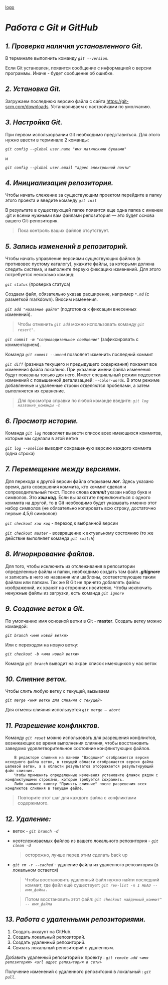 
[logo](логотип_git_и_github.jpg)
# ***Работа с Git и GitHub***

## _1. Проверка наличия установленного Git._

В терминале выполнить команду 
_`git --version`_.

Если Git  установлен, появится сообщение с информацией о версии программы. Иначе - будет сообщение об ошибке.

## _2. Установка Git._

Загружаем последнюю версию файла с сайта https://git-scm.com/downloads. Устанавливаем с настройками по умолчанию.


## _3. Настройка Git._

При первом использорвании Git необходимо представиться. Для этого нужно ввести в терминале 2 команды:

_`git config --global user.name "имя латинскими буквами"`_

и

_`git config --global user.email "адрес электронной почты"`_

 ## _4. Инициализация репозитория._

Чтобы начать слежение за существующим проектом перейдите в папку этого проекта и введите команду _`git init`_

В результате в существующей папке появится еще одна папка с именем .git и всеми нужными вам файлами репозитория — это будет основа вашего Git-репозитория.
    
>Пока контроль ваших файлов отсутствует.


 ## _5. Запись изменений в репозиторий._

Чтобы начать управление версиями существующих файлов (в противовес пустому каталогу), укажите файлы, за которыми должна следить система, и выполните первую фиксацию изменений. Для этого потребуется несколько команд:

_`git status`_ (проверка статуса)

Создаем файл, обязательно указав расширение, например _`*.md`_ (с разметкой markdown).
Вносим изменения.

_`git add "название файла"`_ (подготовка к фиксации внесенных изменений).

> Чтобы отменить _`git add`_ можно использовать команду _`git resert"`_.

_`git commit -m "сопроводительное сообщение"`_ (зафиксировать с комментарием).

Команда _`git commit --amend`_ позволяет изменить последний коммит 

_`git diff`_ (разница текущего и предыдущего содержания) покажет все изменения файла локально. При указании имени файла изменения будут показаны только для него. Имеет специальный режим подсветки изменений с повышенной детализацией: `‐‐color-words`. В этом режиме добавленные и удаленные строки отделяются пробелами, а затем выполняется их сравнение.

> Для просмотра справки по  любой команде введите: _`git log название_команды -h`_


## _6. Просмотр истории._

Команда _`git log`_ позволяет вывести список всех имеющихся коммитов, которые мы сделали в этой ветке

_`git log --oneline`_ выводит сокращенную версию каждого коммита (одна строка)

## _7. Перемещение между версиями._

Для перехода к другой версии файла открываем ***лог***. Здесь указано время, дата совершения коммита, кто коммит сделал и сопроводительный текст. После слова ***commit*** указан набор букв и символов. Это ***хэш код***. Если вы захотите переключиться с одного коммита на другой, то в Git необходимо будет указывать именно этот набор символов (не обязательно копировать всю строку, достаточно первые 4,5,6 символов)

_`git checkout хэш код`_ - переход к 
выбранной версии

_`git checkout master`_ - возвращение к актуальному состоянию (то же действие выполняет команда _`git switch`_)

## _8. Игнорирование файлов._

Для того, чтобы исключить из отслеживания в репозитории определенные файлы и папки, необходимо создать там файл ***.gitignore*** и записать в него их названия или шаблоны, соответствующие таким файлам или папкам.
Так же В Git не принято добавлять файлы изображений, их хранят на сторонних носителях. Чтобы исключить ненужные файлы из загрузки, есть команда _`git ignore`_

## _9. Создание веток в Git._

По умолчанию имя основной ветки в Git - **master**.
Создать ветку можно командой:

_`git branch <имя новой ветки>`_

Или с переходом на новую ветку:

_`git checkout -b <имя новой ветки>`_

Команда _`git branch`_ выводит на экран список
имеющихся у нас веток
## _10. Слияние веток._

Чтобы слить любую ветку с текущей, вызываем 

_`git merge <имя ветки для слияния с текущей>`_

Для отмены слияния используется _`git merge — abort`_ 

## _11. Разрешение конфликтов._

Команду _`git reset`_ можно использовать для разрешения конфликтов, возникающих во время выполнения слияния, чтобы восстановить заведомо удовлетворительное состояние конфликтующих файлов.
```
    В редакторе слияния на панели "Входящие" отображается версия исходного файла ветви, в текущей области отображается версия файла целевой ветви, а в области результатов отображается результирующий файл слияния. 
    Чтобы применить определенные изменения установите флажок рядом с конфликтующими строками, которые требуется сохранить. 
    Либо нажмите кнопку "Принять слияние" после разрешения всех конфликтов слияния в текущем файле. 
```
> Повторите этот шаг для каждого файла с конфликтами содержимого.

## _12. Удаление:_
* веток - _`git branch -d`_
* неотслеживаемых файлов из вашего локального репозитория - _`git clean -d`_ 
    > осторожно, лучше перед этим сделать back up
* _`git rm -r --cached`_ - удаление файла из удаленного репозитория (в локальном остается)

    >  Чтобы восстановить удаленный файл нужно найти последний коммит, где файл ещё существует: _`git rev-list -n 1 HEAD -- имя_файла.`_

    > Потом восстановить этот файл: _`git checkout найденный_коммит^ -- имя_файла`_

## _13. Работа с удаленными репозиториями._

1. Создать аккаунт на GitHub.
2. Создать локальный репозиторий.
3. Создать удаленный репозиторий.
4. Связать локальный репозиторий с удаленным.

Добавить удаленный репозиторий к проекту : 
_`git remote add <имя репозитория> <url адрес репозитория в сети>`_

Получение изменений с удаленного репозитория в локальный : _`git pull`_.